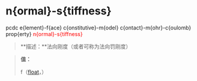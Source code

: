 # n{ormal}-s{tiffness}
pcdc e{lement}-f{ace} c{onstitutive}-m{odel} c{ontact}-m{ohr}-c{oulomb} prop{erty} <span style='color: red;'>n{ormal}-s{tiffness}</span>
> **描述：**法向刚度（或者可称为法向罚刚度）

> 
> **值：**
> 
> f（[float](数据类型/float/)，）

